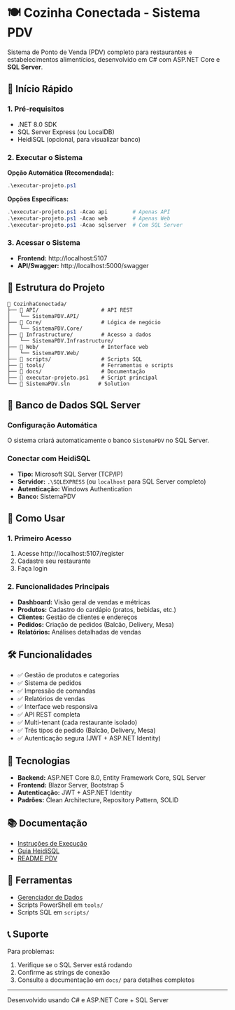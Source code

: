 # 🍽️ Cozinha Conectada - Sistema PDV

Sistema de Ponto de Venda (PDV) completo para restaurantes e estabelecimentos alimentícios, desenvolvido em C# com ASP.NET Core e **SQL Server**.

## 🚀 Início Rápido

### 1. Pré-requisitos
- .NET 8.0 SDK
- SQL Server Express (ou LocalDB)
- HeidiSQL (opcional, para visualizar banco)

### 2. Executar o Sistema

**Opção Automática (Recomendada):**
```powershell
.\executar-projeto.ps1
```

**Opções Específicas:**
```powershell
.\executar-projeto.ps1 -Acao api        # Apenas API
.\executar-projeto.ps1 -Acao web        # Apenas Web
.\executar-projeto.ps1 -Acao sqlserver  # Com SQL Server
```

### 3. Acessar o Sistema
- **Frontend:** http://localhost:5107
- **API/Swagger:** http://localhost:5000/swagger

## 📁 Estrutura do Projeto

```
📂 CozinhaConectada/
├── 📂 API/                    # API REST
│   └── SistemaPDV.API/
├── 📂 Core/                   # Lógica de negócio
│   └── SistemaPDV.Core/
├── 📂 Infrastructure/         # Acesso a dados
│   └── SistemaPDV.Infrastructure/
├── 📂 Web/                    # Interface web
│   └── SistemaPDV.Web/
├── 📂 scripts/                # Scripts SQL
├── 📂 tools/                  # Ferramentas e scripts
├── 📂 docs/                   # Documentação
├── 🔧 executar-projeto.ps1    # Script principal
└── 📄 SistemaPDV.sln         # Solution
```

## 💾 Banco de Dados SQL Server

### Configuração Automática
O sistema criará automaticamente o banco `SistemaPDV` no SQL Server.

### Conectar com HeidiSQL
- **Tipo:** Microsoft SQL Server (TCP/IP)
- **Servidor:** `.\SQLEXPRESS` (ou `localhost` para SQL Server completo)
- **Autenticação:** Windows Authentication
- **Banco:** SistemaPDV

## 📱 Como Usar

### 1. Primeiro Acesso
1. Acesse http://localhost:5107/register
2. Cadastre seu restaurante
3. Faça login

### 2. Funcionalidades Principais
- **Dashboard:** Visão geral de vendas e métricas
- **Produtos:** Cadastro do cardápio (pratos, bebidas, etc.)
- **Clientes:** Gestão de clientes e endereços
- **Pedidos:** Criação de pedidos (Balcão, Delivery, Mesa)
- **Relatórios:** Análises detalhadas de vendas

## 🛠️ Funcionalidades

- ✅ Gestão de produtos e categorias
- ✅ Sistema de pedidos
- ✅ Impressão de comandas
- ✅ Relatórios de vendas
- ✅ Interface web responsiva
- ✅ API REST completa
- ✅ Multi-tenant (cada restaurante isolado)
- ✅ Três tipos de pedido (Balcão, Delivery, Mesa)
- ✅ Autenticação segura (JWT + ASP.NET Identity)

## 🔧 Tecnologias

- **Backend:** ASP.NET Core 8.0, Entity Framework Core, SQL Server
- **Frontend:** Blazor Server, Bootstrap 5
- **Autenticação:** JWT + ASP.NET Identity
- **Padrões:** Clean Architecture, Repository Pattern, SOLID

## 📚 Documentação

- [Instruções de Execução](docs/INSTRUCOES_EXECUCAO.md)
- [Guia HeidiSQL](docs/GUIA_HEIDISQL.md)
- [README PDV](docs/README-PDV.md)

## 🔧 Ferramentas

- [Gerenciador de Dados](tools/gerenciador-dados.html)
- Scripts PowerShell em `tools/`
- Scripts SQL em `scripts/`

## 📞 Suporte

Para problemas:
1. Verifique se o SQL Server está rodando
2. Confirme as strings de conexão
3. Consulte a documentação em `docs/` para detalhes completos

---
Desenvolvido usando C# e ASP.NET Core + SQL Server
